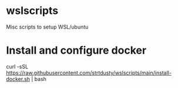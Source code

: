 # wslscripts
Misc scripts to setup WSL/ubuntu


# Install and configure docker
curl -sSL https://raw.githubusercontent.com/strtdusty/wslscripts/main/install-docker.sh | bash